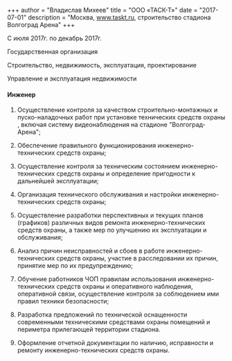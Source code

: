 +++
author = "Владислав Михеев"
title = "ООО «ТАСК-Т»"
date = "2017-07-01"
description = "Москва, www.taskt.ru, строительство стадиона Волгоград Арена"
+++

С июля 2017г. по декабрь 2017г.

Государственная организация

Строительство, недвижимость, эксплуатация, проектирование


Управление и эксплуатация недвижимости

#### Инженер

1. Осуществление контроля за качеством строительно-монтажных и пуско-наладочных работ при установке технических средств охраны , включая систему видеонаблюдения на стадионе "Волгоград-Арена";

2. Обеспечение правильного функционирования инженерно-технических средств охраны;

3. Осуществление контроля за техническим состоянием инженерно-технических средств охраны и определение пригодности к дальнейшей эксплуатации;

4. Организация технического обслуживания и настройки инженерно-технических средств охраны;

5. Осуществление разработки перспективных и текущих планов (графиков) различных видов ремонта инженерно-технических средств охраны, а также мер по улучшению их эксплуатации и обслуживания;

6. Анализ причин неисправностей и сбоев в работе инженерно-технических средств охраны, участие в расследовании их причин, принятие мер по их предупреждению;

7. Обучение работников ЧОП правилам использования инженерно-технических средств охраны и оперативного наблюдения, оперативной связи, осуществление контроля за соблюдением ими правил техники безопасности;

8. Разработка предложений по технической оснащенности современными техническими средствами охраны помещений и периметра прилегающей территории стадиона.

9. Оформление отчетной документации по наличию, исправности и ремонту инженерно-технических средств охраны.
